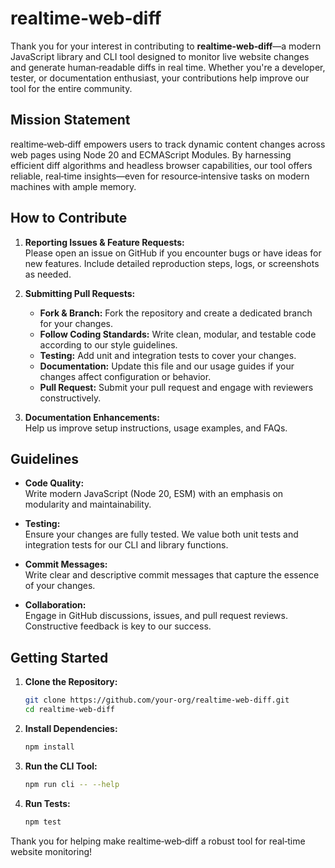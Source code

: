 # realtime‑web‑diff

Thank you for your interest in contributing to **realtime‑web‑diff**—a modern JavaScript library and CLI tool designed to monitor live website changes and generate human‑readable diffs in real time. Whether you're a developer, tester, or documentation enthusiast, your contributions help improve our tool for the entire community.

## Mission Statement

realtime‑web‑diff empowers users to track dynamic content changes across web pages using Node 20 and ECMAScript Modules. By harnessing efficient diff algorithms and headless browser capabilities, our tool offers reliable, real‑time insights—even for resource‑intensive tasks on modern machines with ample memory.

## How to Contribute

1. **Reporting Issues & Feature Requests:**  
   Please open an issue on GitHub if you encounter bugs or have ideas for new features. Include detailed reproduction steps, logs, or screenshots as needed.

2. **Submitting Pull Requests:**
    - **Fork & Branch:** Fork the repository and create a dedicated branch for your changes.
    - **Follow Coding Standards:** Write clean, modular, and testable code according to our style guidelines.
    - **Testing:** Add unit and integration tests to cover your changes.
    - **Documentation:** Update this file and our usage guides if your changes affect configuration or behavior.
    - **Pull Request:** Submit your pull request and engage with reviewers constructively.

3. **Documentation Enhancements:**  
   Help us improve setup instructions, usage examples, and FAQs.

## Guidelines

- **Code Quality:**  
  Write modern JavaScript (Node 20, ESM) with an emphasis on modularity and maintainability.

- **Testing:**  
  Ensure your changes are fully tested. We value both unit tests and integration tests for our CLI and library functions.

- **Commit Messages:**  
  Write clear and descriptive commit messages that capture the essence of your changes.

- **Collaboration:**  
  Engage in GitHub discussions, issues, and pull request reviews. Constructive feedback is key to our success.

## Getting Started

1. **Clone the Repository:**
   ```bash
   git clone https://github.com/your-org/realtime-web-diff.git
   cd realtime-web-diff
   ```

2. **Install Dependencies:**
   ```bash
   npm install
   ```

3. **Run the CLI Tool:**
   ```bash
   npm run cli -- --help
   ```

4. **Run Tests:**
   ```bash
   npm test
   ```

Thank you for helping make realtime‑web‑diff a robust tool for real‑time website monitoring!

